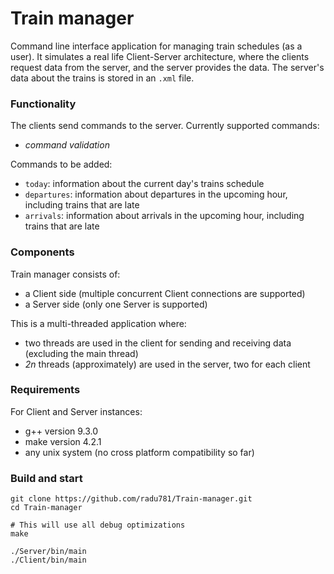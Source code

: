 # Train manager
Command line interface application for managing train schedules (as a user).
It simulates a real life Client-Server architecture, where the clients request data from the server, and the server provides the data. The server's data about the trains is stored in an `.xml` file.

### Functionality
The clients send commands to the server.
Currently supported commands:
- _command validation_

Commands to be added:
- `today`: information about the current day's trains schedule
- `departures`: information about departures in the upcoming hour, including trains that are late
- `arrivals`: information about arrivals in the upcoming hour, including trains that are late

### Components
Train manager consists of:
- a Client side (multiple concurrent Client connections are supported)
- a Server side (only one Server is supported)

This is a multi-threaded application where:
- two threads are used in the client for sending and receiving data (excluding the main thread)
- _2n_ threads (approximately) are used in the server, two for each client

### Requirements
For Client and Server instances:
- g++ version 9.3.0
- make version 4.2.1
- any unix system (no cross platform compatibility so far)

### Build and start
```shell
git clone https://github.com/radu781/Train-manager.git
cd Train-manager

# This will use all debug optimizations
make

./Server/bin/main
./Client/bin/main
```
